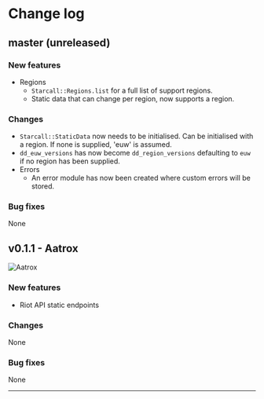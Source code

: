 # Change log

## master (unreleased)

### New features
- Regions
    - `Starcall::Regions.list` for a full list of support regions.
    - Static data that can change per region, now supports a region.

### Changes
- `Starcall::StaticData` now needs to be initialised. Can be initialised with a region. If none is supplied, 'euw' is assumed.
- `dd_euw_versions` has now become `dd_region_versions` defaulting to `euw` if no region has been supplied.
- Errors
    - An error module has now been created where custom errors will be stored.

### Bug fixes 
None

## v0.1.1 - Aatrox
![Aatrox](http://ddragon.leagueoflegends.com/cdn/10.12.1/img/champion/Aatrox.png)

### New features
- Riot API static endpoints

### Changes
None

### Bug fixes 
None

-----
